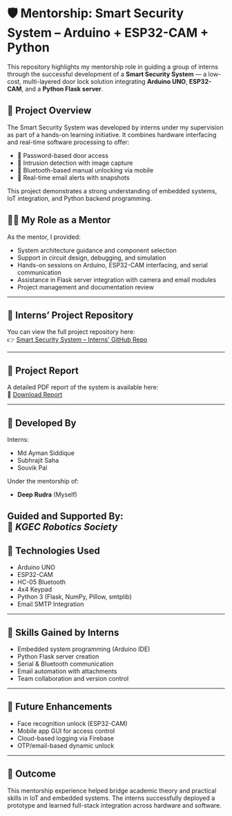 # 🛡️ Mentorship: Smart Security System – Arduino + ESP32-CAM + Python

This repository highlights my mentorship role in guiding a group of interns through the successful development of a **Smart Security System** — a low-cost, multi-layered door lock solution integrating **Arduino UNO**, **ESP32-CAM**, and a **Python Flask server**.

## 🌟 Project Overview

The Smart Security System was developed by interns under my supervision as part of a hands-on learning initiative. It combines hardware interfacing and real-time software processing to offer:

- 🔢 Password-based door access
- 📸 Intrusion detection with image capture
- 📱 Bluetooth-based manual unlocking via mobile
- 📧 Real-time email alerts with snapshots

This project demonstrates a strong understanding of embedded systems, IoT integration, and Python backend programming.

## 👨‍💼 My Role as a Mentor

As the mentor, I provided:

- System architecture guidance and component selection
- Support in circuit design, debugging, and simulation
- Hands-on sessions on Arduino, ESP32-CAM interfacing, and serial communication
- Assistance in Flask server integration with camera and email modules
- Project management and documentation review

---

## 🔗 Interns’ Project Repository

You can view the full project repository here:  
👉 [Smart Security System – Interns' GitHub Repo](https://github.com/aymanthegod/smart_Security_system)  

---

## 📄 Project Report

A detailed PDF report of the system is available here:  
📎 [Download Report](https://github.com/user-attachments/files/21148484/securitySystemReport.3.pdf)  

---

## 👥 Developed By

Interns:
- Md Ayman Siddique  
- Subhrajit Saha  
- Souvik Pal  

Under the mentorship of:
- **Deep Rudra** (Myself)

Guided and Supported By:  
🤖 *KGEC Robotics Society*
---

## 📌 Technologies Used

- Arduino UNO
- ESP32-CAM
- HC-05 Bluetooth
- 4x4 Keypad
- Python 3 (Flask, NumPy, Pillow, smtplib)
- Email SMTP Integration

---

## 🚀 Skills Gained by Interns

- Embedded system programming (Arduino IDE)
- Python Flask server creation
- Serial & Bluetooth communication
- Email automation with attachments
- Team collaboration and version control

---

## 🧠 Future Enhancements

- Face recognition unlock (ESP32-CAM)
- Mobile app GUI for access control
- Cloud-based logging via Firebase
- OTP/email-based dynamic unlock

---

## 🏁 Outcome

This mentorship experience helped bridge academic theory and practical skills in IoT and embedded systems. The interns successfully deployed a prototype and learned full-stack integration across hardware and software.

